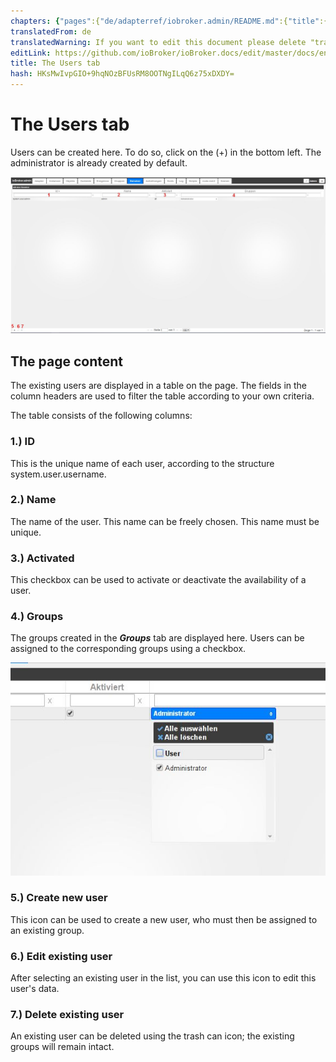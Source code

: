 ```yaml
---
chapters: {"pages":{"de/adapterref/iobroker.admin/README.md":{"title":{"de":"no title"},"content":"de/adapterref/iobroker.admin/README.md"},"de/adapterref/iobroker.admin/admin/tab-adapters.md":{"title":{"de":"Der Reiter Adapter"},"content":"de/adapterref/iobroker.admin/admin/tab-adapters.md"},"de/adapterref/iobroker.admin/admin/tab-instances.md":{"title":{"de":"Der Reiter Instanzen"},"content":"de/adapterref/iobroker.admin/admin/tab-instances.md"},"de/adapterref/iobroker.admin/admin/tab-objects.md":{"title":{"de":"Der Reiter Objekte"},"content":"de/adapterref/iobroker.admin/admin/tab-objects.md"},"de/adapterref/iobroker.admin/admin/tab-states.md":{"title":{"de":"Der Reiter Zustände"},"content":"de/adapterref/iobroker.admin/admin/tab-states.md"},"de/adapterref/iobroker.admin/admin/tab-groups.md":{"title":{"de":"Der Reiter Gruppen"},"content":"de/adapterref/iobroker.admin/admin/tab-groups.md"},"de/adapterref/iobroker.admin/admin/tab-users.md":{"title":{"de":"Der Reiter Benutzer"},"content":"de/adapterref/iobroker.admin/admin/tab-users.md"},"de/adapterref/iobroker.admin/admin/tab-events.md":{"title":{"de":"Der Reiter Ereignisse"},"content":"de/adapterref/iobroker.admin/admin/tab-events.md"},"de/adapterref/iobroker.admin/admin/tab-hosts.md":{"title":{"de":"Der Reiter Hosts"},"content":"de/adapterref/iobroker.admin/admin/tab-hosts.md"},"de/adapterref/iobroker.admin/admin/tab-enums.md":{"title":{"de":"Der Reiter Aufzählungen"},"content":"de/adapterref/iobroker.admin/admin/tab-enums.md"},"de/adapterref/iobroker.admin/admin/tab-log.md":{"title":{"de":"Der Reiter Log"},"content":"de/adapterref/iobroker.admin/admin/tab-log.md"},"de/adapterref/iobroker.admin/admin/tab-system.md":{"title":{"de":"Die Systemeinstellungen"},"content":"de/adapterref/iobroker.admin/admin/tab-system.md"}}}
translatedFrom: de
translatedWarning: If you want to edit this document please delete "translatedFrom" field, elsewise this document will be translated automatically again
editLink: https://github.com/ioBroker/ioBroker.docs/edit/master/docs/en/adapterref/iobroker.admin/tab-users.md
title: The Users tab
hash: HKsMwIvpGIO+9hqNOzBFUsRM8OOTNgILqQ6z75xDXDY=
---
```

# The Users tab
Users can be created here. To do so, click on the (+) in the bottom left. The administrator is already created by default.

![iobroker_adapter_admin_user_01](../../../de/adapterref/iobroker.admin/img/tab-user_01-1.jpg)

## The page content
The existing users are displayed in a table on the page. The fields in the column headers are used to filter the table according to your own criteria.

The table consists of the following columns:

### **1.) ID**
This is the unique name of each user, according to the structure system.user.username.

### **2.) Name**
The name of the user. This name can be freely chosen. This name must be unique.

### **3.) Activated**
This checkbox can be used to activate or deactivate the availability of a user.

### **4.) Groups**
The groups created in the **_Groups_** tab are displayed here. Users can be assigned to the corresponding groups using a checkbox.

![iobroker_adapter_admin_user_groups](../../../de/adapterref/iobroker.admin/img/tab-user_Groups.jpg)

### **5.) Create new user**
This icon can be used to create a new user, who must then be assigned to an existing group.

### **6.) Edit existing user**
After selecting an existing user in the list, you can use this icon to edit this user's data.

### **7.) Delete existing user**
An existing user can be deleted using the trash can icon; the existing groups will remain intact.